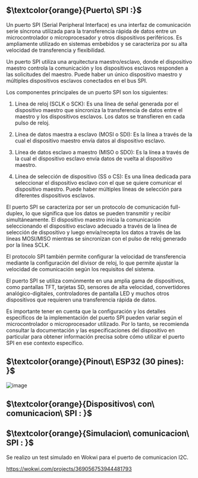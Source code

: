 ## $\textcolor{orange}{Puerto\ SPI :}$

Un puerto SPI (Serial Peripheral Interface) es una interfaz de comunicación serie síncrona utilizada para la transferencia rápida de datos entre un microcontrolador o microprocesador y otros dispositivos periféricos. Es ampliamente utilizado en sistemas embebidos y se caracteriza por su alta velocidad de transferencia y flexibilidad.

Un puerto SPI utiliza una arquitectura maestro/esclavo, donde el dispositivo maestro controla la comunicación y los dispositivos esclavos responden a las solicitudes del maestro. Puede haber un único dispositivo maestro y múltiples dispositivos esclavos conectados en el bus SPI.

Los componentes principales de un puerto SPI son los siguientes:

1. Línea de reloj (SCLK o SCK): Es una línea de señal generada por el dispositivo maestro que sincroniza la transferencia de datos entre el maestro y los dispositivos esclavos. Los datos se transfieren en cada pulso de reloj.

2. Línea de datos maestra a esclavo (MOSI o SDI): Es la línea a través de la cual el dispositivo maestro envía datos al dispositivo esclavo.

3. Línea de datos esclavo a maestro (MISO o SDO): Es la línea a través de la cual el dispositivo esclavo envía datos de vuelta al dispositivo maestro.

4. Línea de selección de dispositivo (SS o CS): Es una línea dedicada para seleccionar el dispositivo esclavo con el que se quiere comunicar el dispositivo maestro. Puede haber múltiples líneas de selección para diferentes dispositivos esclavos.

El puerto SPI se caracteriza por ser un protocolo de comunicación full-duplex, lo que significa que los datos se pueden transmitir y recibir simultáneamente. El dispositivo maestro inicia la comunicación seleccionando el dispositivo esclavo adecuado a través de la línea de selección de dispositivo y luego envía/recepta los datos a través de las líneas MOSI/MISO mientras se sincronizan con el pulso de reloj generado por la línea SCLK.

El protocolo SPI también permite configurar la velocidad de transferencia mediante la configuración del divisor de reloj, lo que permite ajustar la velocidad de comunicación según los requisitos del sistema.

El puerto SPI se utiliza comúnmente en una amplia gama de dispositivos, como pantallas TFT, tarjetas SD, sensores de alta velocidad, convertidores analógico-digitales, controladores de pantalla LED y muchos otros dispositivos que requieren una transferencia rápida de datos.

Es importante tener en cuenta que la configuración y los detalles específicos de la implementación del puerto SPI pueden variar según el microcontrolador o microprocesador utilizado. Por lo tanto, se recomienda consultar la documentación y las especificaciones del dispositivo en particular para obtener información precisa sobre cómo utilizar el puerto SPI en ese contexto específico.


## $\textcolor{orange}{Pinout\ ESP32 (30 pines): }$


![image](https://github.com/ISPC-TST-CONTROL-Y-SERVICIOS/proyecto-final-grupo2/assets/46485082/cde9d898-80ae-40e7-b8f4-abc1276b1a6b)

## $\textcolor{orange}{Dispositivos\ con\ comunicacion\ SPI : }$




## $\textcolor{orange}{Simulacion\ comunicacion\ SPI : }$

Se realizo un test simulado en Wokwi para el puerto de comunicacion I2C.

https://wokwi.com/projects/369056753944481793
